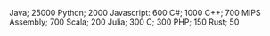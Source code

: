 Java; 25000
Python; 2000
Javascript: 600
C#; 1000
C++; 700
MIPS Assembly; 700
Scala; 200
Julia; 300
C; 300
PHP; 150
Rust; 50